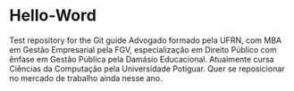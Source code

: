 # Hello-Word
Test repository for the Git guide
Advogado formado pela UFRN, com MBA em Gestão Empresarial pela FGV, especialização em Direito Público com ênfase em Gestão Pública pela Damásio Educacional. Atualmente cursa Ciências da Computação pela Universidade Potiguar.
Quer se reposicionar no mercado de trabalho ainda nesse ano.
